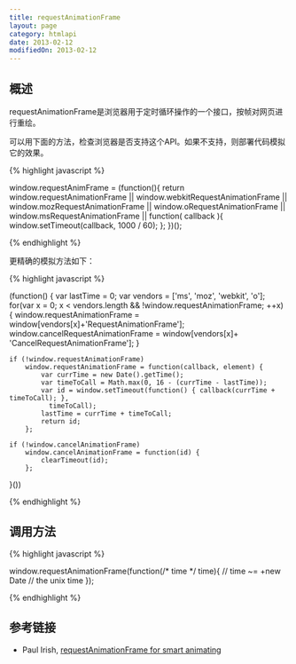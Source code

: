 ```yaml
---
title: requestAnimationFrame
layout: page
category: htmlapi
date: 2013-02-12
modifiedOn: 2013-02-12
---
```


## 概述

requestAnimationFrame是浏览器用于定时循环操作的一个接口，按帧对网页进行重绘。

可以用下面的方法，检查浏览器是否支持这个API。如果不支持，则部署代码模拟它的效果。

{% highlight javascript %}

 window.requestAnimFrame = (function(){
      return  window.requestAnimationFrame       || 
              window.webkitRequestAnimationFrame || 
              window.mozRequestAnimationFrame    || 
              window.oRequestAnimationFrame      || 
              window.msRequestAnimationFrame     || 
              function( callback ){
                window.setTimeout(callback, 1000 / 60);
              };
    })();

{% endhighlight %}

更精确的模拟方法如下：

{% highlight javascript %}

(function() {
    var lastTime = 0;
    var vendors = ['ms', 'moz', 'webkit', 'o'];
    for(var x = 0; x < vendors.length && !window.requestAnimationFrame; ++x) {
        window.requestAnimationFrame = window[vendors[x]+'RequestAnimationFrame'];
        window.cancelRequestAnimationFrame = window[vendors[x]+
          'CancelRequestAnimationFrame'];
    }

    if (!window.requestAnimationFrame)
        window.requestAnimationFrame = function(callback, element) {
            var currTime = new Date().getTime();
            var timeToCall = Math.max(0, 16 - (currTime - lastTime));
            var id = window.setTimeout(function() { callback(currTime + timeToCall); }, 
              timeToCall);
            lastTime = currTime + timeToCall;
            return id;
        };

    if (!window.cancelAnimationFrame)
        window.cancelAnimationFrame = function(id) {
            clearTimeout(id);
        };
}())

{% endhighlight %}

## 调用方法

{% highlight javascript %}

window.requestAnimationFrame(function(/* time */ time){
	// time ~= +new Date // the unix time
});

{% endhighlight %}

## 参考链接

- Paul Irish, [requestAnimationFrame for smart animating](http://paulirish.com/2011/requestanimationframe-for-smart-animating/)
